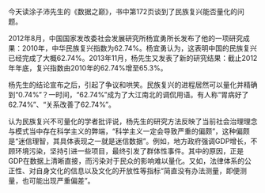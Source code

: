 今天读涂子沛先生的《数据之巅》，书中第172页谈到了民族复兴能否量化的问题。

2012年8月，中国国家发改委社会发展研究所杨宜勇所长发布了他的一项研究成果：2010年，中华民族复兴指数为62.74%。杨宜勇认为，这表明中国的民族复兴已经完成了大概62.74%。2013年11月，杨先生又发表了新的研究结果：截止2012年年底，复兴指数由2010年的62.74%增至65.3%。

杨先生的结论宣布之后，引起了争议和哄笑。民族复兴的进程居然可以量化并精确到“0.74%”？一时间，“62.74%”成为了大江南北的调侃用语。有人称“胃病好了62.74%”、“关系改善了62.74%”。

认为民族复兴不可量化的学者批评说，杨先生的研究方法反映了当前社会治理理念与模式当中存在科学主义的弊端，“科学主义一定会导致严重的偏颇”，这种偏颇是“迷信理智，其具体表现之一就是迷信数据”。例如，地方政府强调GDP增长，不顾环境污染，坚持引进一些项目，最终引发了群体性事件。其中的原因，正是GDP在数据上清晰直接，而污染对于民众的影响难以量化。又如，法律体系的公正性、对自身文化的信息以及文化的开放性等指标“简直没有办法测量，即便测量，也可能出现严重偏差”。

